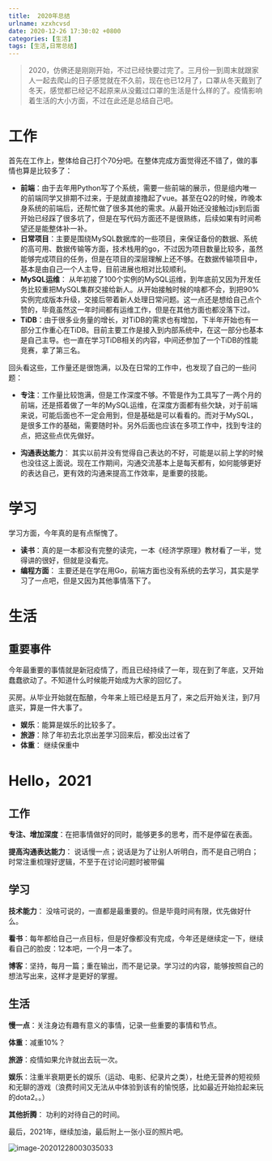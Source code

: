 ```yaml
---
title:  2020年总结
urlname: xzxhcvsd
date: 2020-12-26 17:30:02 +0800
categories: [生活]
tags: [生活,日常总结]
---
```




> 2020，仿佛还是刚刚开始，不过已经快要过完了。三月份一到周末就跟家人一起去爬山的日子感觉就在不久前，现在也已12月了，口罩从冬天戴到了冬天，感觉都已经记不起原来从没戴过口罩的生活是什么样的了。疫情影响着生活的大小方面，不过在此还是总结自己吧。

<!--more-->  

# 工作

首先在工作上，整体给自己打个70分吧。在整体完成方面觉得还不错了，做的事情也算是比较多了：

- **前端**：由于去年用Python写了个系统，需要一些前端的展示，但是组内唯一的前端同学又排期不过来，于是就直接撸起了vue。甚至在Q2的时候，昨晚本身系统的前端后，还帮忙做了很多其他的需求。从最开始还没接触过js到后面开始已经踩了很多坑了，但是在写代码方面还不是很熟练，后续如果有时间希望还是能整体补一补。
- **日常项目**：主要是围绕MySQL数据库的一些项目，来保证备份的数据、系统的高可用、数据传输等方面，技术栈用的go，不过因为项目数量比较多，虽然能够完成项目的任务，但是在项目的深层理解上还不够。在数据传输项目中，基本是由自己一个人主导，目前进展也相对比较顺利。
- **MySQL运维**： 从年初接了100个实例的MySQL运维，到年底前又因为开发任务比较重把MySQL集群交接给新人。从开始接触时候的啥都不会，到把90%实例完成版本升级，交接后带着新人处理日常问题。这一点还是想给自己点个赞的，毕竟虽然这一年时间都有运维工作，但是在其他方面也都没落下过。
- **TiDB**：由于很多业务量的增长，对TiDB的需求也有增加，下半年开始也有一部分工作重心在TiDB。目前主要工作是接入到内部系统中，在这一部分也基本是自己主导。也一直在学习TiDB相关的内容，中间还参加了一个TiDB的性能竞赛，拿了第三名。



回头看这些，工作量还是很饱满，以及在日常的工作中，也发现了自己的一些问题：

- **专注**：工作量比较饱满，但是工作深度不够。不管是作为工具写了一两个月的前端，还是搭着做了一年的MySQL运维，在深度方面都有些欠缺，对于前端来说，可能后面也不一定会用到，但是基础是可以看看的。而对于MySQL，是很多工作的基础，需要随时补。另外后面也应该在多项工作中，找到专注的点，把这些点优先做好。

- **沟通表达能力**： 其实以前并没有觉得自己表达的不好，可能是以前上学的时候也没往这上面说。现在工作期间，沟通交流基本上是每天都有，如何能够更好的表达自己，更有效的沟通来提高工作效率，是重要的技能。

  

# 学习

学习方面，今年真的是有点惭愧了。

- **读书**：真的是一本都没有完整的读完，一本《经济学原理》教材看了一半，觉得讲的很好，但就是没看完。
- **编程方面**： 主要还是在学在用Go，前端方面也没有系统的去学习，其实是学习了一点吧，但是又因为其他事情落下了。



# 生活

## **重要事件**

今年最重要的事情就是新冠疫情了，而且已经持续了一年，现在到了年底，又开始蠢蠢欲动了。不知道什么时候能开始成为大家的回忆了。



买房。从毕业开始就在酝酿，今年来上班已经是五月了，来之后开始关注，到7月底买，算是一件大事了。  



- **娱乐**：能算是娱乐的比较多了。  
- **旅游**：除了年初去北京出差学习回来后，都没出过省了
- **体重**： 继续保重中

# Hello，2021

## 工作

**专注、增加深度**：在把事情做好的同时，能够更多的思考，而不是停留在表面。

**提高沟通表达能力**： 说话慢一点；说话是为了让别人听明白，而不是自己明白；时常注重梳理好逻辑，不至于在讨论问题时被带偏

## 学习

**技术能力**： 没啥可说的，一直都是最重要的。但是毕竟时间有限，优先做好什么。

**看书**：每年都给自己一点目标，但是好像都没有完成，今年还是继续定一下，继续看自己的脸皮：12本吧，一个月一本了。

**博客**：坚持，每月一篇；重在输出，而不是记录。学习过的内容，能够按照自己的想法写出来，这样才是更好的掌握。



## 生活

**慢一点**：关注身边有趣有意义的事情，记录一些重要的事情和节点。

**体重**：减重10%？

**旅游**：疫情如果允许就出去玩一次。

**娱乐**：注重半衰期更长的娱乐（运动、电影、纪录片之类），杜绝无营养的短视频和无聊的游戏（浪费时间又无法从中体验到该有的愉悦感，比如最近开始捡起来玩的dota2。。）

**其他折腾**： 功利的对待自己的时间。



最后，2021年，继续加油，最后附上一张小豆的照片吧。

![image-20201228003035033](https://blog-1252063226.cos.ap-beijing.myqcloud.com/img/image-20201228003035033.png)



